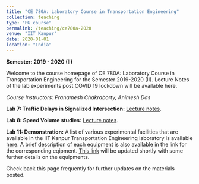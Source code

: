 ```yaml
---
title: "CE 780A: Laboratory Course in Transportation Engineering"
collection: teaching
type: "PG course"
permalink: /teaching/ce780a-2020
venue: "IIT Kanpur"
date: 2020-01-01
location: "India"
---
```


**Semester: 2019 - 2020 (II)**

Welcome to the course homepage of CE 780A: Laboratory Course in Transportation Engineering for the Semester 2019-2020 (II). Lecture Notes of the lab experiments post COVID 19 lockdown will be available here.

*Course Instructors: Pranamesh Chakraborty, Animesh Das*

**Lab 7: Traffic Delays in Signalized Intersection:** <a href="https://pranamesh.github.io/files/ce780a/speed-volume-notes-ce780a-2020.pdf" target="_blank">Lecture notes</a>.

**Lab 8: Speed Volume studies:** <a href="https://pranamesh.github.io/files/ce780a/signal-delay-notes-ce780a-2020.pdf" target="_blank">Lecture notes</a>.

**Lab 11: Demonstration:** A list of various experimental facilities that are available in the IIT Kanpur Transportation Engineering laboratory is available <a href="https://www.iitk.ac.in/transEL/tests_details/test.htm" target="_blank">here</a>. A brief description of each equipment is also available in the link for the corresponding eqipment. <a href="https://www.iitk.ac.in/transEL/tests_details/test.htm" target="_blank">This link</a> will be updated shortly with some further details on the equipments.

Check back this page frequently for further updates on the materials posted.

